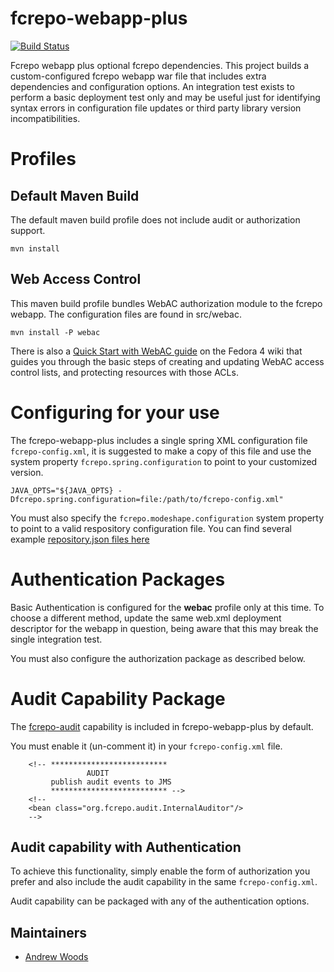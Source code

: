 fcrepo-webapp-plus
==================


[![Build Status](https://travis-ci.org/fcrepo-exts/fcrepo-webapp-plus.png?branch=master)](https://travis-ci.org/fcrepo-exts/fcrepo-webapp-plus)

Fcrepo webapp plus optional fcrepo dependencies.  This project builds a custom-configured
fcrepo webapp war file that includes extra dependencies and configuration options.  An
integration test exists to perform a basic deployment test only and may be useful just for
identifying syntax errors in configuration file updates or third party library version
incompatibilities.

# Profiles

## Default Maven Build
The default maven build profile does not include audit or authorization support.

```
mvn install
```
## Web Access Control

This maven build profile bundles WebAC authorization module to the fcrepo webapp. The configuration files are found in src/webac.

```
mvn install -P webac
```

There is also a [Quick Start with WebAC guide](https://wiki.duraspace.org/display/FEDORA4x/Quick+Start+with+WebAC) on the Fedora 4 wiki that guides you through the basic steps of creating and updating WebAC access control lists, and protecting resources with those ACLs.

# Configuring for your use

The fcrepo-webapp-plus includes a single spring XML configuration file `fcrepo-config.xml`, it is suggested to make a copy of this file and use the system property `fcrepo.spring.configuration` to point to your customized version.

`JAVA_OPTS="${JAVA_OPTS} -Dfcrepo.spring.configuration=file:/path/to/fcrepo-config.xml"`

You must also specify the `fcrepo.modeshape.configuration` system property to point to a valid respository configuration file. You can find several example [repository.json files here](https://github.com/fcrepo/fcrepo/tree/master/fcrepo-configs/src/main/resources/config)

# Authentication Packages

Basic Authentication is configured for the **webac** profile only at this time.  To choose a different
method, update the same web.xml deployment descriptor for the webapp in question, being aware
that this may break the single integration test.

You must also configure the authorization package as described below.


# Audit Capability Package
The [fcrepo-audit](https://github.com/fcrepo-exts/fcrepo-audit) capability is included in fcrepo-webapp-plus by default.

You must enable it (un-comment it) in your `fcrepo-config.xml` file.

```
    <!-- **************************
                 AUDIT
         publish audit events to JMS
         ************************** -->
    <!--
    <bean class="org.fcrepo.audit.InternalAuditor"/>
    -->
```

## Audit capability with Authentication

To achieve this functionality, simply enable the form of authorization you prefer and also include the audit capability in the same `fcrepo-config.xml`.

Audit capability can be packaged with any of the authentication options.


## Maintainers

* [Andrew Woods](https://github.com/awoods)
